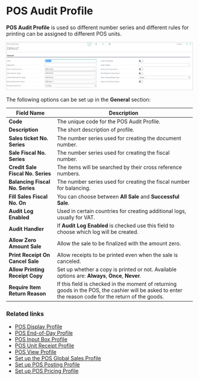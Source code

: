 # POS Audit Profile

**POS Audit Profile** is used so different number series and different rules for printing can be assigned to different POS units.

![POSAuditProfile](../images/POS%20audit%20profile.PNG)

The following options can be set up in the **General** section:


| Field Name      | Description |
| ----------- | ----------- |
| **Code**       | The unique code for the POS Audit Profile.     |
| **Description**   | The short description of profile.        |
| **Sales ticket No. Series**  | The number series used for creating the document number. |
| **Sale Fiscal No. Series** | The number series used for creating the fiscal number. |
| **Credit Sale Fiscal No. Series** | The items will be searched by their cross reference numbers. |
| **Balancing Fiscal No. Series** | The number series used for creating the fiscal number for balancing. |
| **Fill Sales Fiscal No. On** | You can choose between **All Sale** and **Successful Sale**. |
| **Audit Log Enabled** | Used in certain countries for creating additional logs, usually for VAT. |
| **Audit Handler** | If **Audit Log Enabled** is checked use this field to choose which log will be created. |
| **Allow Zero Amount Sale** | Allow the sale to be finalized with the amount zero. |
| **Print Receipt On Cancel Sale** | Allow receipts to be printed even when the sale is canceled. |
| **Allow Printing Receipt Copy** | Set up whether a copy is printed or not. Available options are: **Always**, **Once**, **Never**. |
| **Require Item Return Reason** | If this field is checked in the moment of returning goods in the POS, the cashier will be asked to enter the reason code for the return of the goods. |

### Related links

- [POS Display Profile](POS_Display_profile.md)
- [POS End-of-Day Profile](POS_End_of_Day_Profile.md)
- [POS Input Box Profile](POS_input_box_profile.md)
- [POS Unit Receipt Profile](POS_unit_Receipt_profile.md)
- [POS View Profile](POS_view_profile.md)
- [Set up the POS Global Sales Profile](../howto/POS_Global.md)
- [Set up POS Posting Profile](../howto/POS_Pos_Prof.md)
- [Set up POS Pricing Profile](../howto/POS_Pricing_profile.md)